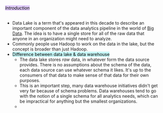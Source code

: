 ###### <mark style="background: #D2B3FFA6;">Introduction</mark>
- Data Lake is a term that's appeared in this decade to describe an important component of the data analytics pipeline in the world of [Big Data](https://martinfowler.com/articles/bigData/). The idea is to have a single store for all of the raw data that anyone in an organization might need to analyze. 
- Commonly people use Hadoop to work on the data in the lake, but the concept is broader than just Hadoop.
- <mark style="background: #ABF7F7A6;">Difference between data lake & data warehouse</mark> 
	- The data lake stores _raw_ data, in whatever form the data source provides. There is no assumptions about the schema of the data, each data source can use whatever schema it likes. It's up to the consumers of that data to make sense of that data for their own purposes.
	- This is an important step, many data warehouse initiatives didn't get very far because of schema problems. Data warehouses tend to go with the notion of a single schema for all analytics needs, which can be impractical for anything but the smallest organizations.
	- 
